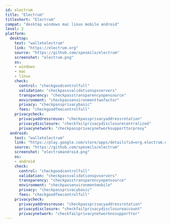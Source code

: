 ```yaml
---
id: electrum
title: "Electrum"
titleshort: "Electrum"
compat: "desktop windows mac linux mobile android"
level: 2
platform:
  desktop:
    text: "walletelectrum"
    link: "https://electrum.org"
    source: "https://github.com/spesmilo/electrum"
    screenshot: "electrum.png"
    os:
    - windows
    - mac
    - linux
    check:
      control: "checkgoodcontrolfull"
      validation: "checkpassvalidationspvservers"
      transparency: "checkpasstransparencyopensource"
      environment: "checkpassenvironmenttwofactor"
      privacy: "checkpassprivacybasic"
      fees: "checkgoodfeecontrolfull"
    privacycheck:
      privacyaddressreuse: "checkpassprivacyaddressrotation"
      privacydisclosure: "checkfailprivacydisclosurecentralized"
      privacynetwork: "checkpassprivacynetworksupporttorproxy"
  android:
    text: "walletelectrum"
    link: "https://play.google.com/store/apps/details?id=org.electrum.electrum"
    source: "https://github.com/spesmilo/electrum"
    screenshot: "electrumandroid.png"
    os:
    - android
    check:
      control: "checkgoodcontrolfull"
      validation: "checkpassvalidationspvservers"
      transparency: "checkpasstransparencyopensource"
      environment: "checkpassenvironmentmobile"
      privacy: "checkpassprivacybasic"
      fees: "checkgoodfeecontrolfull"
    privacycheck:
      privacyaddressreuse: "checkpassprivacyaddressrotation"
      privacydisclosure: "checkfailprivacydisclosureaccount"
      privacynetwork: "checkfailprivacynetworknosupporttor"
---
```

